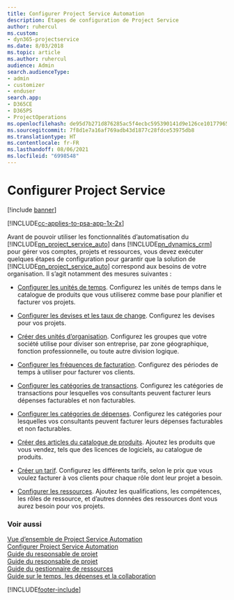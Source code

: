 ```yaml
---
title: Configurer Project Service Automation
description: Étapes de configuration de Project Service
author: ruhercul
ms.custom:
- dyn365-projectservice
ms.date: 8/03/2018
ms.topic: article
ms.author: ruhercul
audience: Admin
search.audienceType:
- admin
- customizer
- enduser
search.app:
- D365CE
- D365PS
- ProjectOperations
ms.openlocfilehash: de95d7b271d876285ac5f4ecbc595390141d9e126ce101779652828581c1f613
ms.sourcegitcommit: 7f8d1e7a16af769adb43d1877c28fdce53975db8
ms.translationtype: HT
ms.contentlocale: fr-FR
ms.lasthandoff: 08/06/2021
ms.locfileid: "6998548"
---
```

# <a name="configure-project-service"></a>Configurer Project Service

[!include [banner](../includes/psa-now-project-operations.md)]

[!INCLUDE[cc-applies-to-psa-app-1x-2x](../includes/cc-applies-to-psa-app-1x-2x.md)]

Avant de pouvoir utiliser les fonctionnalités d’automatisation du [!INCLUDE[pn_project_service_auto](../includes/pn-project-service-auto.md)] dans [!INCLUDE[pn_dynamics_crm](../includes/pn-dynamics-crm.md)] pour gérer vos comptes, projets et ressources, vous devez exécuter quelques étapes de configuration pour garantir que la solution de [!INCLUDE[pn_project_service_auto](../includes/pn-project-service-auto.md)] correspond aux besoins de votre organisation. Il s’agit notamment des mesures suivantes :  
  
-   [Configurer les unités de temps](../psa/set-up-time-units.md). Configurez les unités de temps dans le catalogue de produits que vous utiliserez comme base pour planifier et facturer vos projets.  
  
-   [Configurer les devises et les taux de change](../psa/set-up-currencies-exchange-rates.md). Configurez les devises pour vos projets.  
  
-   [Créer des unités d’organisation](../psa/create-organizational-units.md). Configurez les groupes que votre société utilise pour diviser son entreprise, par zone géographique, fonction professionnelle, ou toute autre division logique.  
  
-   [Configurer les fréquences de facturation](../psa/set-up-invoice-frequencies.md). Configurez des périodes de temps à utiliser pour facturer vos clients.  
  
-   [Configurer les catégories de transactions](../psa/configure-transaction-categories.md). Configurez les catégories de transactions pour lesquelles vos consultants peuvent facturer leurs dépenses facturables et non facturables.  
  
-   [Configurer les catégories de dépenses](../psa/configure-expense-categories.md). Configurez les catégories pour lesquelles vos consultants peuvent facturer leurs dépenses facturables et non facturables.  
  
-   [Créer des articles du catalogue de produits](../psa/create-product-catalog-items.md). Ajoutez les produits que vous vendez, tels que des licences de logiciels, au catalogue de produits.  
  
-   [Créer un tarif](../psa/create-price-list.md). Configurez les différents tarifs, selon le prix que vous voulez facturer à vos clients pour chaque rôle dont leur projet a besoin.  
  
-   [Configurer les ressources](../psa/set-up-resources.md). Ajoutez les qualifications, les compétences, les rôles de ressource, et d’autres données des ressources dont vous aurez besoin pour vos projets.  
  
### <a name="see-also"></a>Voir aussi  
 [Vue d’ensemble de Project Service Automation](../psa/overview.md)   
 [Configurer Project Service Automation](../psa/configure.md)   
 [Guide du responsable de projet](../psa/account-manager-guide.md)   
 [Guide du responsable de projet](../psa/project-manager-guide.md)   
 [Guide du gestionnaire de ressources](../psa/resource-manager-guide.md)   
 [Guide sur le temps, les dépenses et la collaboration](../psa/time-expense-collaboration-guide.md)


[!INCLUDE[footer-include](../includes/footer-banner.md)]